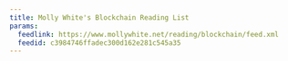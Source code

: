 ```yaml
---
title: Molly White's Blockchain Reading List
params:
  feedlink: https://www.mollywhite.net/reading/blockchain/feed.xml
  feedid: c3984746ffadec300d162e281c545a35
---
```

